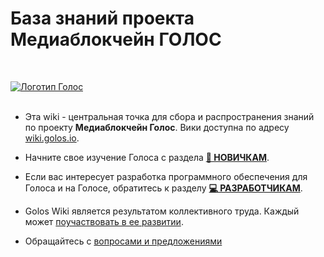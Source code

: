 # База знаний проекта Медиаблокчейн ГОЛОС
<br>

[![Логотип Голос](https://raw.githubusercontent.com/GolosChain/wiki/master/_images/golos_logo.png)](https://golos.io/)
<br><br>

- Эта wiki - центральная точка для сбора и распространения знаний по проекту **Медиаблокчейн Голос**.  Вики доступна по адресу [wiki.golos.io](https://wiki.golos.io).

- Начните свое изучение Голоса с раздела **[🚀 НОВИЧКАМ](//1-introduction/welcome.html)**. 

- Если вас интересует разработка программного обеспечения для Голоса и на Голосе, обратитесь к разделу **[💻 РАЗРАБОТЧИКАМ](/razrabotchikam.md)**.

- Golos Wiki является результатом коллективного труда. Каждый может [поучаствовать в ее развитии](//uchastie-v-viki-golosa.html). 
- Обращайтесь с [вопросами и предложениями](//kontakti.html)